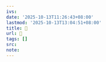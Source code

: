 ```yaml
---
ivs:
date: '2025-10-13T11:26:43+08:00'
lastmod: '2025-10-13T13:04:51+08:00'
title: 󰒹
url: 󰒹
tags: []
src:
note:
---
```

